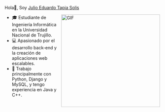 Hola👋, Soy  [Julio Eduardo Tapia Solis](https://github.com/EduardoTS04)

 <img align="right" height="300px" width= "320px" alt="GIF" src="https://media0.giphy.com/media/v1.Y2lkPTc5MGI3NjExZ2NueDJlaHc1cjNpYTl4N3k1dzkwMXN1ZG1vdmRpb3ZodXI0d3Z6NyZlcD12MV9pbnRlcm5hbF9naWZfYnlfaWQmY3Q9Zw/4H3Ii5eLChYul9p7NL/giphy.gif" />

- 🎓 Estudiante de Ingeniería Informática en la Universidad Nacional de Trujillo.
- 💻 Apasionado por el desarrollo back-end y la creación de aplicaciones web escalables.
- 🐍 Trabajo principalmente con Python, Django y MySQL, y tengo experiencia en Java y C++.


